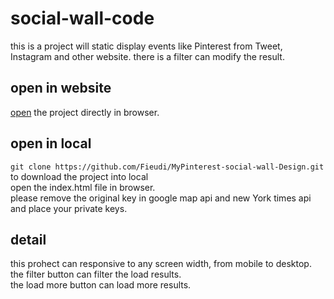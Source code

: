# social-wall-code
this is a project will static display events like Pinterest from Tweet, Instagram and other website. there is a filter can modify the result. 


## open in website
[open](https://fieudi.github.io/MyPinterest-social-wall-Design/) the project directly in browser.

## open in local
`git clone https://github.com/Fieudi/MyPinterest-social-wall-Design.git` to download the project into local<br />
open the index.html file in browser.<br />
please remove the original key in google map api and new York times api and place your private keys.

## detail
this prohect can responsive to any screen width, from mobile to desktop.<br />
the filter button can filter the load results.<br />
the load more button can load more results.

